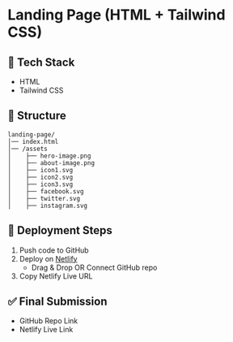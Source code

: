 # Landing Page (HTML + Tailwind CSS)

## 🚀 Tech Stack
- HTML
- Tailwind CSS

## 📂 Structure
```
landing-page/
│── index.html
│── /assets
│    ├── hero-image.png
│    ├── about-image.png
│    ├── icon1.svg
│    ├── icon2.svg
│    ├── icon3.svg
│    ├── facebook.svg
│    ├── twitter.svg
│    ├── instagram.svg
```

## 🔧 Deployment Steps
1. Push code to GitHub
2. Deploy on [Netlify](https://www.netlify.com)
   - Drag & Drop OR Connect GitHub repo
3. Copy Netlify Live URL

## ✅ Final Submission
- GitHub Repo Link
- Netlify Live Link
